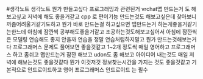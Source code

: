 #생각노트
생각노트 뭔가 만들고싶다
프로그래밍과 관련된거 vrchat맵 만드는거 도 해보고싶고
저녁에 해도 좋을거같고
cpp 로 편이기능 만드는것도 해보고싶은데
찾아보니까좀어려울거같기도하고
뭔가 바로 만드는걸 하고싶으면
맵만드는거 하는게좋을거같기는한느데
아침에 잠깐씩 공부해도좋을거같고
조공하는것도해보고싶어서
아침에 잠깐씩은 모델링 연습해도 좋지 안을까
연습을 정말 연습처럼하지말고
뭔가 만드는것해보는거다
프로그래머스 문제도 풀어보면 좋을것같고
1~2개 정도씩 매일
영어하고 프로그래머스 하고 좀쉬고 맵만드는거 잠깐 해보고 udon도 좀 해보고
아이디어 내는것도 매일 저녁에 해보는것도 좋을것같다
뭔가 이것저것 정보찾는시간을 가지는 것도 좋을것같고
기본적으로 안드로이드하고
영어 프로그래머스 안드로이드 는 필수
